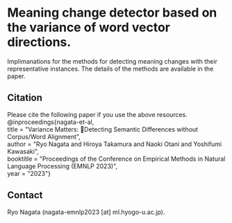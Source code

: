 # Meaning change detector based on the variance of word vector directions.
Implimanations for the methods for detecting meaning changes with their representative instances. The details of the methods are available in the paper.

## Citation
Please cite the following paper if you use the above resources.  
@inproceedings{nagata-et-al,   
title = "Variance Matters: Detecting Semantic Differences without Corpus/Word Alignment",  
author = "Ryo Nagata and Hiroya Takamura and Naoki Otani and Yoshifumi Kawasaki",  
booktitle = "Proceedings of the Conference on Empirical Methods in Natural Language Processing (EMNLP 2023)",  
year = "2023"}  

## Contact
Ryo Nagata (nagata-emnlp2023 [at] ml.hyogo-u.ac.jp).
